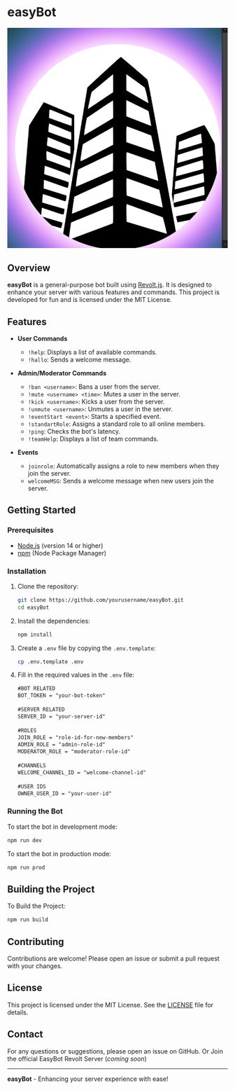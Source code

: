 # easyBot

![easyBot Logo](assets/images/easyBot-Alpha.png)

## Overview

**easyBot** is a general-purpose bot built using [Revolt.js](https://github.com/revoltchat/revolt.js). It is designed to enhance your server with various features and commands. This project is developed for fun and is licensed under the MIT License.

## Features

- **User Commands**
  - `!help`: Displays a list of available commands.
  - `!hallo`: Sends a welcome message.
  
- **Admin/Moderator Commands**
  - `!ban <username>`: Bans a user from the server.
  - `!mute <username> <time>`: Mutes a user in the server.
  - `!kick <username>`: Kicks a user from the server.
  - `!unmute <username>`: Unmutes a user in the server.
  - `!eventStart <event>`: Starts a specified event.
  - `!standartRole`: Assigns a standard role to all online members.
  - `!ping`: Checks the bot's latency.
  - `!teamHelp`: Displays a list of team commands.

- **Events**
  - `joinrole`: Automatically assigns a role to new members when they join the server.
  - `welcomeMSG`: Sends a welcome message when new users join the server.

## Getting Started

### Prerequisites

- [Node.js](https://nodejs.org/) (version 14 or higher)
- [npm](https://www.npmjs.com/) (Node Package Manager)

### Installation

1. Clone the repository:
    ```sh
    git clone https://github.com/yourusername/easyBot.git
    cd easyBot
    ```

2. Install the dependencies:
    ```sh
    npm install
    ```

3. Create a `.env` file by copying the `.env.template`:
    ```sh
    cp .env.template .env
    ```

4. Fill in the required values in the `.env` file:
    ```env
    #BOT RELATED
    BOT_TOKEN = "your-bot-token"

    #SERVER RELATED
    SERVER_ID = "your-server-id"

    #ROLES
    JOIN_ROLE = "role-id-for-new-members"
    ADMIN_ROLE = "admin-role-id"
    MODERATOR_ROLE = "moderator-role-id"

    #CHANNELS
    WELCOME_CHANNEL_ID = "welcome-channel-id"

    #USER IDS
    OWNER_USER_ID = "your-user-id"
    ```

### Running the Bot

To start the bot in development mode:
```sh
npm run dev
```

To start the bot in production mode:
```sh
npm run prod
```

## Building the Project

To Build the Project:
```sh
npm run build
```

## Contributing

Contributions are welcome! Please open an issue or submit a pull request with your changes.

## License

This project is licensed under the MIT License. See the [LICENSE](LICENSE) file for details.

## Contact

For any questions or suggestions, please open an issue on GitHub. 
Or Join the official EasyBot Revolt Server (_coming soon_)

---

**easyBot** - Enhancing your server experience with ease!
